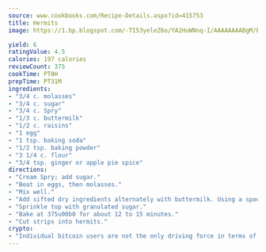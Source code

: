 ```yaml
---
source: www.cookbooks.com/Recipe-Details.aspx?id=415753
title: Hermits
image: https://1.bp.blogspot.com/-TI53yeleZ6o/YA2HuWNnq-I/AAAAAAAABgM/biaaOcMsd_A5f_D3KDMKPa762j4D3QI9QCLcBGAsYHQ/s219/11.png

yield: 6
ratingValue: 4.5
calories: 197 calories
reviewCount: 375
cookTime: PT0H
prepTime: PT31M
ingredients:
- "3/4 c. molasses"
- "3/4 c. sugar"
- "3/4 c. Spry"
- "1/3 c. buttermilk"
- "1/2 c. raisins"
- "1 egg"
- "1 tsp. baking soda"
- "1/2 tsp. baking powder"
- "3 1/4 c. flour"
- "3/4 tsp. ginger or apple pie spice"
directions:
- "Cream Spry; add sugar."
- "Beat in eggs, then molasses."
- "Mix well."
- "Add sifted dry ingredients alternately with buttermilk. Using a spoon, place in strips on greased cookie sheet."
- "Sprinkle top with granulated sugar."
- "Bake at 375u00b0 for about 12 to 15 minutes."
- "Cut strips into hermits."
crypto:
- "Individual bitcoin users are not the only driving force in terms of securing the bitcoin network."
---
```

